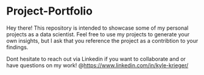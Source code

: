 # Project-Portfolio
Hey there! This repository is intended to showcase some of my personal projects as a data scientist.
Feel free to use my projects to generate your own insights, but I ask that you reference the project as a contribtion to your findings.

Dont hesitate to reach out via Linkedin if you want to collaborate and or have questions on my work! @https://www.linkedin.com/in/kyle-krieger/
